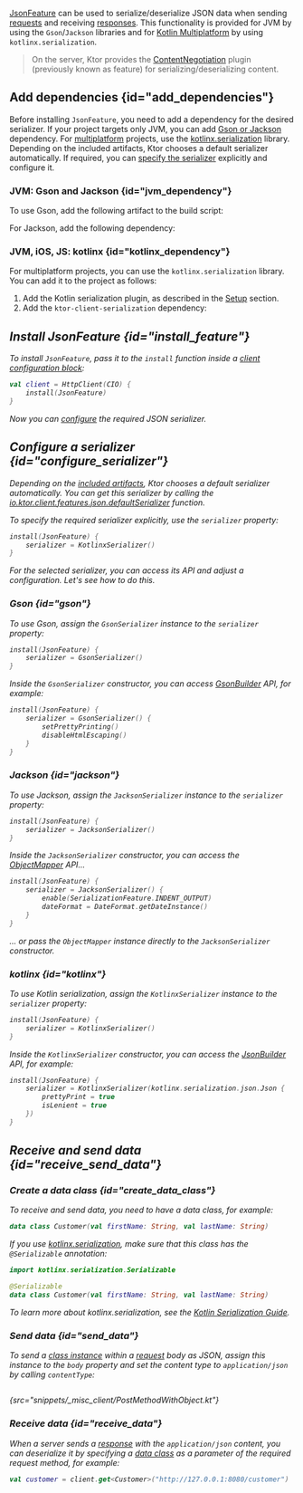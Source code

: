 [//]: # (title: Json)

<microformat>
<var name="example_name" value="json-client"/>
<include src="lib.md" include-id="download_example"/>
</microformat>

[JsonFeature](https://api.ktor.io/%ktor_version%/io.ktor.client.features.json/-json-feature/index.html) can be used to serialize/deserialize JSON data when sending [requests](request.md) and receiving [responses](response.md). This functionality is provided for JVM by using the `Gson`/`Jackson` libraries and for [Kotlin Multiplatform](http-client_multiplatform.md) by using `kotlinx.serialization`.

> On the server, Ktor provides the [ContentNegotiation](serialization.md) plugin (previously known as feature) for serializing/deserializing content.


## Add dependencies {id="add_dependencies"}
Before installing `JsonFeature`, you need to add a dependency for the desired serializer. If your project targets only JVM, you can add [Gson or Jackson](#jvm_dependency) dependency. For [multiplatform](http-client_multiplatform.md) projects, use the [kotlinx.serialization](#kotlinx_dependency) library. Depending on the included artifacts, Ktor chooses a default serializer automatically. If required, you can [specify the serializer](#configure_serializer) explicitly and configure it.


### JVM: Gson and Jackson  {id="jvm_dependency"}
To use Gson, add the following artifact to the build script:
<var name="artifact_name" value="ktor-client-gson"/>
<include src="lib.md" include-id="add_ktor_artifact"/>

For Jackson, add the following dependency:
<var name="artifact_name" value="ktor-client-jackson"/>
<include src="lib.md" include-id="add_ktor_artifact"/>


### JVM, iOS, JS: kotlinx {id="kotlinx_dependency"}

For multiplatform projects, you can use the `kotlinx.serialization` library. You can add it to the project as follows:
1. Add the Kotlin serialization plugin, as described in the [Setup](https://github.com/Kotlin/kotlinx.serialization#setup) section.
1. Add the `ktor-client-serialization` dependency:
   
<var name="artifact_name" value="ktor-client-serialization"/>
<include src="lib.md" include-id="add_ktor_artifact"/>
      

## Install JsonFeature {id="install_feature"}
To install `JsonFeature`, pass it to the `install` function inside a [client configuration block](client.md#configure-client):
```kotlin
val client = HttpClient(CIO) {
    install(JsonFeature)
}
```
Now you can [configure](#configure_serializer) the required JSON serializer.


## Configure a serializer {id="configure_serializer"}

Depending on the [included artifacts](#add_dependencies), Ktor chooses a default serializer automatically. You can get this serializer by calling the [io.ktor.client.features.json.defaultSerializer](https://api.ktor.io/%ktor_version%/io.ktor.client.features.json/default-serializer.html) function.

To specify the required serializer explicitly, use the `serializer` property:
```kotlin
install(JsonFeature) {
    serializer = KotlinxSerializer()
}
```
For the selected serializer, you can access its API and adjust a configuration. Let's see how to do this.


### Gson {id="gson"}

To use Gson, assign the `GsonSerializer` instance to the `serializer` property:
```kotlin
install(JsonFeature) {
    serializer = GsonSerializer()
}
```
Inside the `GsonSerializer` constructor, you can access [GsonBuilder](https://www.javadoc.io/doc/com.google.code.gson/gson/latest/com.google.gson/com/google/gson/GsonBuilder.html) API, for example: 
```kotlin
install(JsonFeature) {
    serializer = GsonSerializer() {
        setPrettyPrinting()
        disableHtmlEscaping()
    }
}
```

### Jackson {id="jackson"}

To use Jackson, assign the `JacksonSerializer` instance to the `serializer` property:
```kotlin
install(JsonFeature) {
    serializer = JacksonSerializer()
}
```
Inside the `JacksonSerializer` constructor, you can access the [ObjectMapper](https://fasterxml.github.io/jackson-databind/javadoc/2.9/com/fasterxml/jackson/databind/ObjectMapper.html) API...
```kotlin
install(JsonFeature) {
    serializer = JacksonSerializer() {
        enable(SerializationFeature.INDENT_OUTPUT)
        dateFormat = DateFormat.getDateInstance()
    }
}
```
... or pass the `ObjectMapper` instance directly to the `JacksonSerializer` constructor.

### kotlinx {id="kotlinx"}

To use Kotlin serialization, assign the `KotlinxSerializer` instance to the `serializer` property:
```kotlin
install(JsonFeature) {
    serializer = KotlinxSerializer()
}
```
Inside the `KotlinxSerializer` constructor, you can access the [JsonBuilder](https://kotlin.github.io/kotlinx.serialization/kotlinx-serialization-json/kotlinx-serialization-json/kotlinx.serialization.json/-json-builder/index.html) API, for example:
```kotlin
install(JsonFeature) {
    serializer = KotlinxSerializer(kotlinx.serialization.json.Json {
        prettyPrint = true
        isLenient = true
    })
}
```



## Receive and send data {id="receive_send_data"}
### Create a data class {id="create_data_class"}

To receive and send data, you need to have a data class, for example:
```kotlin
data class Customer(val firstName: String, val lastName: String)
```
If you use [kotlinx.serialization](#kotlinx), make sure that this class has the `@Serializable` annotation:
```kotlin
import kotlinx.serialization.Serializable

@Serializable
data class Customer(val firstName: String, val lastName: String)
```
To learn more about kotlinx.serialization, see the [Kotlin Serialization Guide](https://github.com/Kotlin/kotlinx.serialization/blob/master/docs/serialization-guide.md).

### Send data {id="send_data"}

To send a [class instance](#create_data_class) within a [request](request.md) body as JSON, assign this instance to the `body` property and set the content type to `application/json` by calling `contentType`:

```kotlin
```
{src="snippets/_misc_client/PostMethodWithObject.kt"}

### Receive data {id="receive_data"}

When a server sends a [response](response.md) with the `application/json` content, you can deserialize it by specifying a [data class](#create_data_class) as a parameter of the required request method, for example:
```kotlin
val customer = client.get<Customer>("http://127.0.0.1:8080/customer")
```
